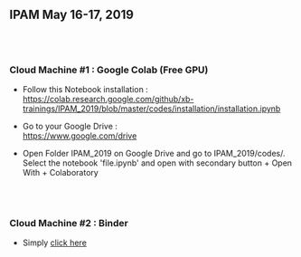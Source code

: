 

## IPAM May 16-17, 2019

<br><br>


### Cloud Machine #1 : Google Colab (Free GPU)

* Follow this Notebook installation :<br>
https://colab.research.google.com/github/xb-trainings/IPAM_2019/blob/master/codes/installation/installation.ipynb

* Go to your Google Drive :<br>
https://www.google.com/drive

* Open Folder IPAM_2019 on Google Drive and go to IPAM_2019/codes/.<br>
Select the notebook 'file.ipynb' and open with secondary button + Open With + Colaboratory


<br><br>

### Cloud Machine #2 : Binder

* Simply [click here]

[Click here]: https://mybinder.org/v2/gh/xb-trainings/IPAM_2019/master


